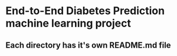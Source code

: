 # End-to-End Diabetes Prediction machine learning project

## Each directory has it's own README.md file